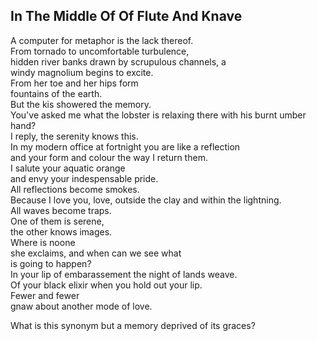 In The Middle Of Of Flute And Knave
-----------------------------------
A computer for metaphor is the lack thereof.  
From tornado to uncomfortable turbulence,  
hidden river banks drawn by scrupulous channels, a  
windy magnolium begins to excite.  
From her toe and her hips form  
fountains of the earth.  
But the kis showered the memory.  
You've asked me what the lobster is relaxing there with his burnt umber hand?  
I reply, the serenity knows this.  
In my modern office at fortnight you are like a reflection  
and your form and colour the way I return them.  
I salute your aquatic orange  
and envy your indespensable pride.  
All reflections become smokes.  
Because I love you, love, outside the clay and within the lightning.  
All waves become traps.  
One of them is serene,  
the other knows images.  
Where is noone  
she exclaims, and when can we see what  
is going to happen?  
In your lip of embarassement the night of lands weave.  
Of your black elixir when you hold out your lip.  
Fewer and fewer  
gnaw about another mode of love.  
  
What is this synonym but a memory deprived of its graces?  
